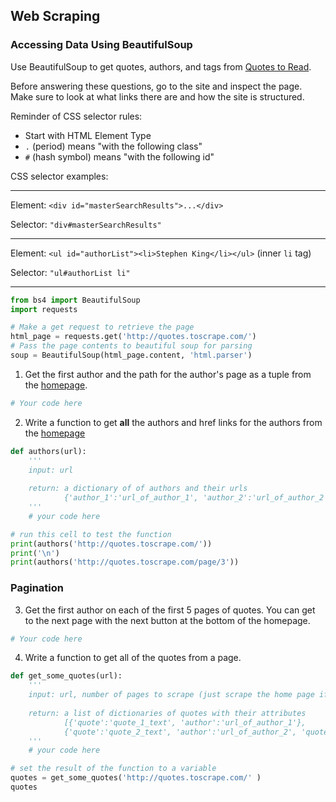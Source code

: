## Web Scraping

### Accessing Data Using BeautifulSoup

Use BeautifulSoup to get quotes, authors, and tags from [Quotes to Read](http://quotes.toscrape.com/).

Before answering these questions, go to the site and inspect the page. Make sure to look at what links there are and how the site is structured.

Reminder of CSS selector rules:

 - Start with HTML Element Type
 - `.` (period) means "with the following class"
 - `#` (hash symbol) means "with the following id"

CSS selector examples:

---

Element: `<div id="masterSearchResults">...</div>`

Selector: `"div#masterSearchResults"`

---

Element: `<ul id="authorList"><li>Stephen King</li></ul>` (inner `li` tag)

Selector: `"ul#authorList li"`

---


```python
from bs4 import BeautifulSoup
import requests
```


```python
# Make a get request to retrieve the page
html_page = requests.get('http://quotes.toscrape.com/') 
# Pass the page contents to beautiful soup for parsing
soup = BeautifulSoup(html_page.content, 'html.parser')
```

1. Get the first author and the path for the author's page as a tuple from the [homepage](http://quotes.toscrape.com/).


```python
# Your code here
```

2. Write a function to get **all** the authors and href links for the authors from the [homepage](http://quotes.toscrape.com/)



```python
def authors(url):
    '''
    input: url
    
    return: a dictionary of of authors and their urls
            {'author_1':'url_of_author_1', 'author_2':'url_of_author_2' ...}
    '''
    # your code here
```


```python
# run this cell to test the function
print(authors('http://quotes.toscrape.com/'))
print('\n')
print(authors('http://quotes.toscrape.com/page/3'))
```

### Pagination

3. Get the first author on each of the first 5 pages of quotes. You can get to the next page with the next button at the bottom of the homepage.



```python
# Your code here
```

4. Write a function to get all of the quotes from a page.


```python
def get_some_quotes(url):
    '''
    input: url, number of pages to scrape (just scrape the home page if no argument is passed in)
    
    return: a list of dictionaries of quotes with their attributes
            [{'quote':'quote_1_text', 'author':'url_of_author_1'}, 
            {'quote':'quote_2_text', 'author':'url_of_author_2', 'quote_tags':[list_of_quote_2_tags]}, ...]
    '''
    # your code here
```


```python
# set the result of the function to a variable
quotes = get_some_quotes('http://quotes.toscrape.com/' )
quotes
```


```python

```
